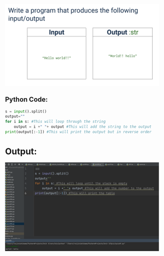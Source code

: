 ![](quiz69q.png)

## Python Code:
```.py
s = input().split()
output=""
for i in s: #This will loop through the string
    output = i +" "+ output #This will add the string to the output
print(output[:-1]) #This will print the output but in reverse order
```

# Output:
![](quiz69outt.png)
